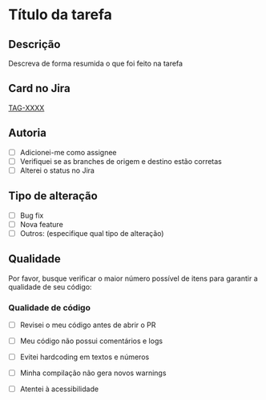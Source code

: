 # Título da tarefa

## Descrição

Descreva de forma resumida o que foi feito na tarefa

## Card no Jira

[TAG-XXXX](https://jira.viavarejo.com.br/secure/RapidBoard.jspa?rapidView=3843&projectKey=TAG)

## Autoria

- [ ] Adicionei-me como assignee
- [ ] Verifiquei se as branches de origem e destino estão corretas
- [ ] Alterei o status no Jira

## Tipo de alteração

- [ ] Bug fix
- [ ] Nova feature
- [ ] Outros: (especifique qual tipo de alteração)

## Qualidade

Por favor, busque verificar o maior número possível de itens para garantir a qualidade de seu código:

### Qualidade de código

- [ ] Revisei o meu código antes de abrir o PR
- [ ] Meu código não possui comentários e logs
- [ ] Evitei hardcoding em textos e números
- [ ] Minha compilação não gera novos warnings
- [ ] Atentei à acessibilidade


